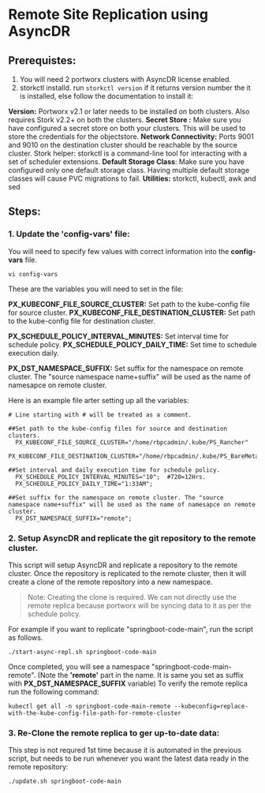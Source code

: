 # Remote Site Replication using AsyncDR
## Prerequistes:

1. You will need 2 portworx clusters with AsyncDR license enabled.
2. storkctl installd. run `storkctl version` if it returns version number the it is installed, else follow the documentation to install it:  

**Version:** Portworx v2.1 or later needs to be installed on both clusters. Also requires Stork v2.2+ on both the clusters.
**Secret Store :** Make sure you have configured a secret store on both your clusters. This will be used to store the credentials for the objectstore.
**Network Connectivity:** Ports 9001 and 9010 on the destination cluster should be reachable by the source cluster.
Stork helper: storkctl is a command-line tool for interacting with a set of scheduler extensions.
**Default Storage Class**: Make sure you have configured only one default storage class. Having multiple default storage classes will cause PVC migrations to fail.
**Utilities:** storkctl, kubectl, awk and sed

## Steps:
### 1. Update the 'config-vars' file:
You will need to specify few values with correct information into the **config-vars** file.

	vi config-vars

These are the variables you will need to set in the file:

**PX_KUBECONF_FILE_SOURCE_CLUSTER:** Set path to the kube-config file for source cluster.
**PX_KUBECONF_FILE_DESTINATION_CLUSTER:** Set path to the kube-config file for destination cluster.

**PX_SCHEDULE_POLICY_INTERVAL_MINUTES:** Set interval time for schedule policy.
**PX_SCHEDULE_POLICY_DAILY_TIME:** Set time to schedule execution daily.

**PX_DST_NAMESPACE_SUFFIX:** Set suffix for the namespace on remote cluster. The "source namespace name+suffix" will be used as the name of namesapce on remote cluster.

Here is an example file arter setting up all the variables:

	# Line starting with # will be treated as a comment.

	##Set path to the kube-config files for source and destination clusters.
	  PX_KUBECONF_FILE_SOURCE_CLUSTER="/home/rbpcadmin/.kube/PS_Rancher"
	  PX_KUBECONF_FILE_DESTINATION_CLUSTER="/home/rbpcadmin/.kube/PS_BareMetal"

	##Set interval and daily execution time for schedule policy.
	  PX_SCHEDULE_POLICY_INTERVAL_MINUTES="10";  #720=12Hrs.
	  PX_SCHEDULE_POLICY_DAILY_TIME="1:33AM";

	##Set suffix for the namespace on remote cluster. The "source namespace name+suffix" will be used as the name of namesapce on remote cluster.
	  PX_DST_NAMESPACE_SUFFIX="remote";

### 2. Setup AsyncDR and replicate the git repository to the remote cluster.

This script will setup AsyncDR and replicate a repository to the remote cluster. Once the repository is replicated to the remote cluster, then it will create a clone of the remote repository into a new namespace.

>Note: Creating the clone is required. We can not directly use the remote replica because portworx will be syncing data to it as per the schedule policy.

 For example if you want to replicate "springboot-code-main", run the script as follows.

	./start-async-repl.sh springboot-code-main
Once completed, you will see a namespace "springboot-code-main-remote". (Note the **'remote'** part in the name. It is same you set as suffix with **PX_DST_NAMESPACE_SUFFIX** variable)
To verify the remote replica run the following command:

	kubectl get all -n springboot-code-main-remote --kubeconfig=replace-with-the-kube-config-file-path-for-remote-cluster


### 3. Re-Clone the remote replica to ger up-to-date data:

This step is not requred 1st time because it is automated in the previous script, but needs to be run whenever you want the latest data ready in the remote repository:

	./update.sh springboot-code-main